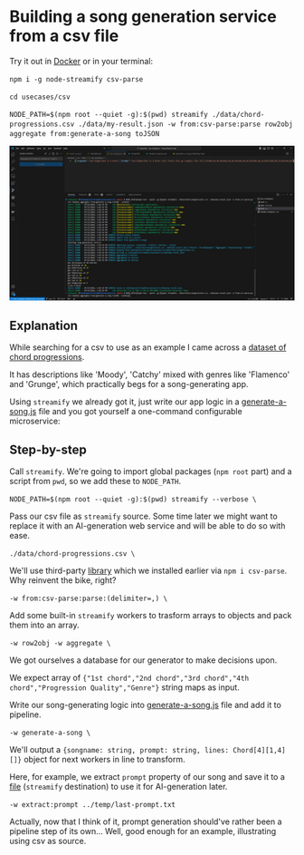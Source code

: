 # Building a song generation service from a csv file

Try it out in [Docker](./docker.compose.yml) or in your terminal:

`npm i -g node-streamify csv-parse`

`cd usecases/csv`

`NODE_PATH=$(npm root --quiet -g):$(pwd) streamify ./data/chord-progressions.csv ./data/my-result.json -w from:csv-parse:parse row2obj aggregate from:generate-a-song toJSON`

![csv-2-song](./../../docs/assets/csv-2-song.jpg)

## Explanation

While searching for a csv to use as an example I came across a [dataset of chord progressions](./data/chord-progressions.csv).

It has descriptions like 'Moody', 'Catchy' mixed with genres like 'Flamenco' and 'Grunge', which practically begs for a song-generating app.

Using `streamify` we already got it, just write our app logic in a [generate-a-song.js](./generate-a-song.js) file and you got yourself a one-command configurable microservice:

## Step-by-step

Call `streamify`. We're going to import global packages (`npm root` part) and a script from `pwd`, so we add these to `NODE_PATH`.

`NODE_PATH=$(npm root --quiet -g):$(pwd) streamify --verbose \` 

Pass our csv file as `streamify` source. Some time later we might want to replace it with an AI-generation web service and will be able to do so with ease.

`./data/chord-progressions.csv \` 

We'll use third-party [library](https://csv.js.org/parse/) which we installed earlier via `npm i csv-parse`. Why reinvent the bike, right?

`-w from:csv-parse:parse:(delimiter=,) \` 

Add some built-in `streamify` workers to trasform arrays to objects and pack them into an array.

`-w row2obj -w aggregate \` 

We got ourselves a database for our generator to make decisions upon.

We expect array of `{"1st chord","2nd chord","3rd chord","4th chord","Progression Quality","Genre"}` string maps as input.

Write our song-generating logic into [generate-a-song.js](./generate-a-song.js) file and add it to pipeline.

`-w generate-a-song \` 

We'll output a `{songname: string, prompt: string, lines: Chord[4][1,4][]}` object for next workers in line to transform. 

Here, for example, we extract `prompt` property of our song and save it to a [file](./data/Wistful-Grunge-in-A-minor.json) (`streamify` destination) to use it for AI-generation later.

`-w extract:prompt ../temp/last-prompt.txt`

Actually, now that I think of it, prompt generation should've rather been a pipeline step of its own... Well, good enough for an example, illustrating using csv as source.
